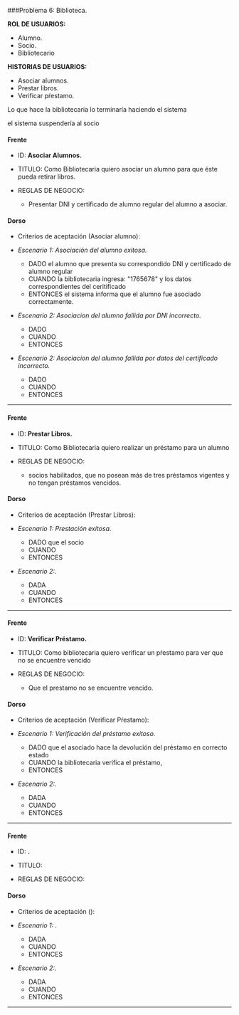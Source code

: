 ###Problema 6: Biblioteca.

**ROL DE USUARIOS:**

- Alumno. 
- Socio.
- Bibliotecario

**HISTORIAS DE USUARIOS:**
	
- Asociar alumnos.
- Prestar libros.
- Verificar pŕestamo.	

Lo que hace la bibliotecaria lo terminaría haciendo el sistema

el sistema suspendería al socio

#### Frente
- ID: **Asociar Alumnos.**

- TITULO: Como Bibliotecaria quiero asociar un alumno para que éste pueda retirar libros.

- REGLAS DE NEGOCIO: 
	- Presentar DNI y certificado de alumno regular del alumno a asociar.

#### Dorso
- Criterios de aceptación (Asociar alumno):
- _Escenario 1: Asociación del alumno exitosa._
	- DADO el alumno que presenta su correspondido DNI y certificado de alumno regular
	- CUANDO la bibliotecaria ingresa: "1765678" y los datos correspondientes del ceritificado
	- ENTONCES el sistema informa que el alumno fue asociado correctamente.
	
- _Escenario 2: Asociacion del alumno fallida por DNI incorrecto._ 
	- DADO 
	- CUANDO
	- ENTONCES
	
- _Escenario 2: Asociacion del alumno fallida por datos del certificado incorrecto._ 
	- DADO 
	- CUANDO
	- ENTONCES

___


#### Frente
- ID: **Prestar Libros.**

- TITULO: Como Bibliotecaria quiero realizar un préstamo para un alumno

- REGLAS DE NEGOCIO: 
	- socios habilitados, que no posean más de tres préstamos vigentes y no
	tengan préstamos vencidos.
	
#### Dorso
- Criterios de aceptación (Prestar Libros):
- _Escenario 1: Prestación exitosa._
	- DADO que el socio
	- CUANDO 
	- ENTONCES
	
- _Escenario 2:._ 
	- DADA 
	- CUANDO
	- ENTONCES

___

#### Frente
- ID: **Verificar Préstamo.**

- TITULO: Como bibliotecaria quiero verificar un pŕestamo para ver que no se encuentre vencido

- REGLAS DE NEGOCIO: 
	- Que el prestamo no se encuentre vencido.

	
#### Dorso
- Criterios de aceptación (Verificar Pŕestamo):
- _Escenario 1: Verificación del préstamo exitoso._
	- DADO que el asociado hace la devolución del préstamo en correcto estado
	- CUANDO la bibliotecaria verifica el préstamo,
	- ENTONCES 
	
- _Escenario 2:._ 
	- DADA 
	- CUANDO
	- ENTONCES

___

#### Frente
- ID: **.**

- TITULO:

- REGLAS DE NEGOCIO: 

	
#### Dorso
- Criterios de aceptación ():
- _Escenario 1: ._
	- DADA 
	- CUANDO
	- ENTONCES
	
- _Escenario 2:._ 
	- DADA 
	- CUANDO
	- ENTONCES

___
